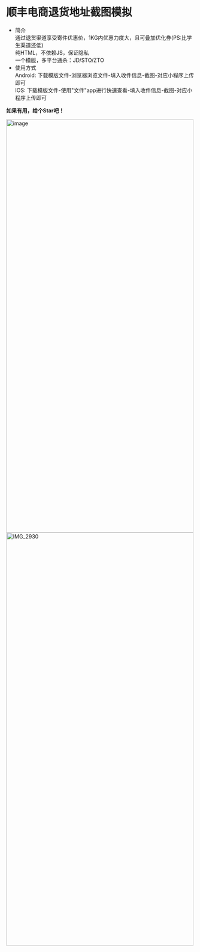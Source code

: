 # 顺丰电商退货地址截图模拟
- 简介  
通过退货渠道享受寄件优惠价，1KG内优惠力度大，且可叠加优化券(PS:比学生渠道还低)  
纯HTML，不依赖JS，保证隐私  
一个模版，多平台通杀：JD/STO/ZTO
- 使用方式  
Android: 下载模版文件-浏览器浏览文件-填入收件信息-截图-对应小程序上传即可  
IOS: 下载模版文件-使用"文件"app进行快速查看-填入收件信息-截图-对应小程序上传即可

**如果有用，给个Star吧！**  
  
<img width="500" height="1100" alt="image" src="https://github.com/user-attachments/assets/478fc3ef-88cc-49b2-9d38-6ffcbd834e70" />
<img width="500" height="1100" alt="IMG_2930" src="https://github.com/user-attachments/assets/d77737b4-e898-4d4e-9020-e31e7f7ba937" />


